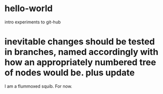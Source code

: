 # hello-world
intro experiments to git-hub

inevitable changes should be tested in branches, named accordingly with how an appropriately numbered tree of nodes would be.
plus update
=======
I am a flummoxed squib. For now.

